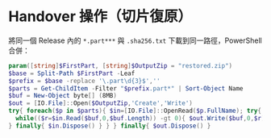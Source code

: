 # Handover 操作（切片復原）
將同一個 Release 內的 `*.part***` 與 `.sha256.txt` 下載到同一路徑，PowerShell 合併：

```powershell
param([string]$FirstPart, [string]$OutputZip = "restored.zip")
$base = Split-Path $FirstPart -Leaf
$prefix = $base -replace '\.part\d{3}$',''
$parts = Get-ChildItem -Filter "$prefix.part*" | Sort-Object Name
$buf = New-Object byte[] (8MB)
$out = [IO.File]::Open($OutputZip,'Create','Write')
try{ foreach($p in $parts){ $in=[IO.File]::OpenRead($p.FullName); try{
  while(($r=$in.Read($buf,0,$buf.Length)) -gt 0){ $out.Write($buf,0,$r) }
} finally{ $in.Dispose() } } } finally{ $out.Dispose() }
